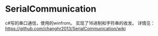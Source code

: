SerialCommunication
====================
c#写的串口通信，使用的winfrom。
实现了16进制和字符串的收发。
详情见：https://github.com/changhr2013/SerialCommunication/wiki
